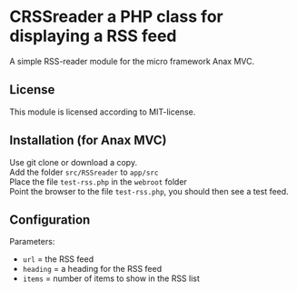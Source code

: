 # CRSSreader a PHP class for displaying a RSS feed
A simple RSS-reader module for the micro framework Anax MVC. 
## License
This module is licensed according to MIT-license.
## Installation (for Anax MVC)
Use git clone or download a copy.   
Add the folder `src/RSSreader` to `app/src`  
Place the file `test-rss.php` in the `webroot` folder  
Point the browser to the file `test-rss.php`, you should then see a test feed.  
## Configuration
Parameters:
* `url` = the RSS feed
* `heading` = a heading for the RSS feed
* `items` = number of items to show in the RSS list
